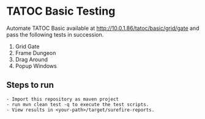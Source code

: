 # TATOC Basic Testing

Automate TATOC Basic available at http://10.0.1.86/tatoc/basic/grid/gate and pass the following tests in succession.

1. Grid Gate
2. Frame Dungeon
3. Drag Around
4. Popup Windows


## Steps to run
    - Import this repository as maven project
    - run mvn clean test -q to execute the test scripts.
    - View results in <your-path>/target/surefire-reports.
